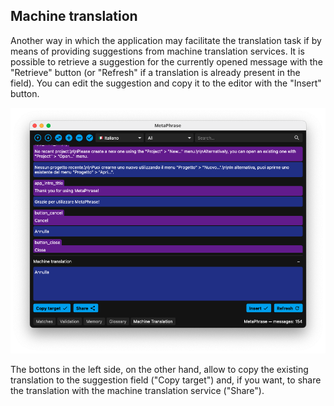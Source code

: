 ## Machine translation

Another way in which the application may facilitate the translation task if by means of providing suggestions from machine translation services. It is possible to retrieve a suggestion for the currently opened message with the "Retrieve" button (or "Refresh" if a translation is already present in the field). You can edit the suggestion and copy it to the editor with the "Insert" button.

![machine translation](images/machine_translation.png)

The bottons in the left side, on the other hand, allow to copy the existing translation to the suggestion field ("Copy target") and, if you want, to share the translation with the machine translation service ("Share").
